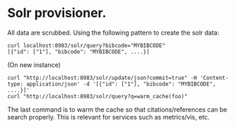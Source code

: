 # Solr provisioner.

All data are scrubbed. Using the following pattern to create the solr data:

    curl localhost:8983/solr/query?bibcode="MYBIBCODE"
    [{"id": ["1"], "bibcode": "MYBIBCODE", ....}]

(On new instance)

    curl "http://localhost:8983/solr/update/json?commit=true" -H 'Content-type: application/json' -d '[{"id": ["1"], "bibcode": "MYBIBCODE", ....}]'
    curl "http://localhost:8983/solr/query?q=warm_cache(foo)"

The last command is to warm the cache so that citations/references can be search properly. This is relevant for services such as metrics/vis, etc.
